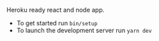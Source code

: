 Heroku ready react and node app. 
- To get started run `bin/setup`
- To launch the development server run `yarn dev`
